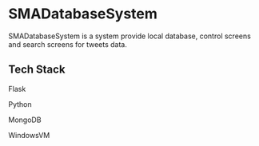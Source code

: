 # SMADatabaseSystem

SMADatabaseSystem is a system provide local database, control screens and search screens for tweets data.

## Tech Stack

Flask

Python

MongoDB

WindowsVM
